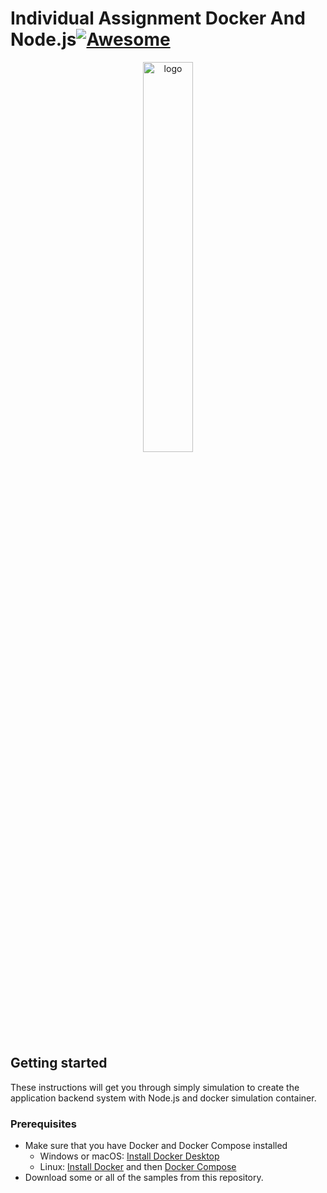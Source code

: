 # Individual Assignment Docker And Node.js[![Awesome](https://awesome.re/badge.svg)](https://awesome.re)

<p align="center">
  <img src="https://i.morioh.com/2020/01/30/682d7390521c.jpg" width="40%" alt="logo">
</p>

## Getting started

These instructions will get you through simply simulation to create the application backend system
with Node.js and docker simulation container.

### Prerequisites

- Make sure that you have Docker and Docker Compose installed
  - Windows or macOS:
    [Install Docker Desktop](https://www.docker.com/get-started)
  - Linux: [Install Docker](https://www.docker.com/get-started) and then
    [Docker Compose](https://github.com/docker/compose)
- Download some or all of the samples from this repository.
